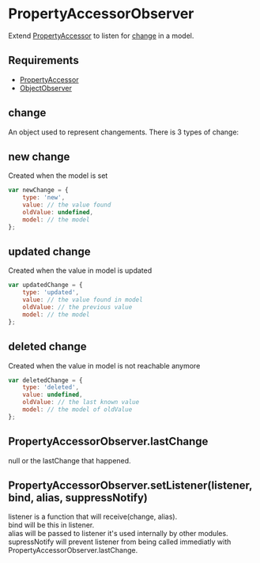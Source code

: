 PropertyAccessorObserver
=============

Extend [PropertyAccessor](../PropertyAccessor) to listen for [change](#change) in a model.

## Requirements

- [PropertyAccessor](../PropertyAccessor)
- [ObjectObserver](../ObjectObserver)

## change

An object used to represent changements. There is 3 types of change:

## new change

Created when the model is set

```javascript
var newChange = {
	type: 'new',
	value: // the value found
	oldValue: undefined,
	model: // the model
};
```

## updated change

Created when the value in model is updated

```javascript
var updatedChange = {
	type: 'updated',
	value: // the value found in model
	oldValue: // the previous value
	model: // the model
};
```

## deleted change

Created when the value in model is not reachable anymore

```javascript
var deletedChange = {
	type: 'deleted',
	value: undefined,
	oldValue: // the last known value
	model: // the model of oldValue
};
```

## PropertyAccessorObserver.lastChange

null or the lastChange that happened.

## PropertyAccessorObserver.setListener(listener, bind, alias, suppressNotify)

listener is a function that will receive(change, alias).  
bind will be this in listener.  
alias will be passed to listener it's used internally by other modules.  
supressNotify will prevent listener from being called immediatly with PropertyAccessorObserver.lastChange.  
